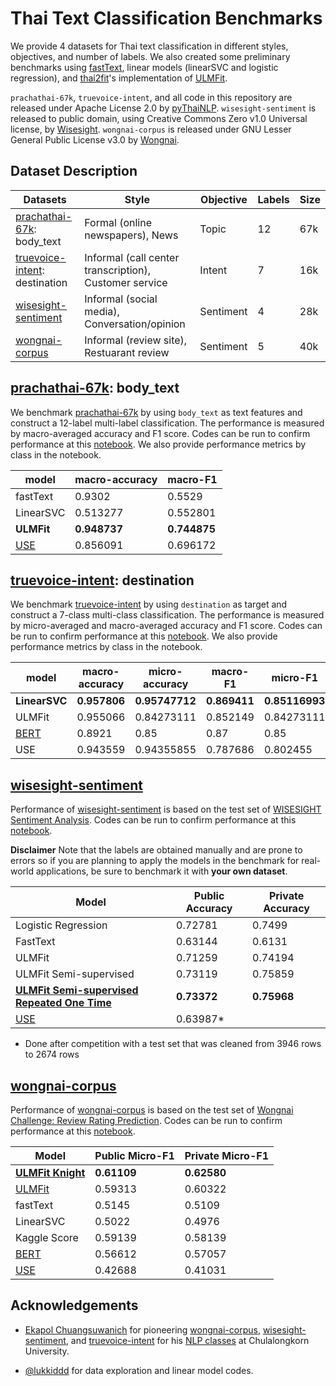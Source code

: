 # Thai Text Classification Benchmarks

We provide 4 datasets for Thai text classification in different styles, objectives, and number of labels. We also created some preliminary benchmarks using [fastText](https://fasttext.cc), linear models (linearSVC and logistic regression), and [thai2fit](https://github.com/cstorm125/thai2fit)'s implementation of [ULMFit](https://arxiv.org/abs/1801.06146).

`prachathai-67k`, `truevoice-intent`, and all code in this repository are released under Apache License 2.0 by [pyThaiNLP](https://github.com/PyThaiNLP/). `wisesight-sentiment` is released to public domain, using Creative Commons Zero v1.0 Universal license, by [Wisesight](https://wisesight.com/). `wongnai-corpus` is released under GNU Lesser General Public License v3.0 by [Wongnai](https://www.wongnai.com/).

## Dataset Description

| Datasets                                                    | Style    | Objective | Labels | Size | 
|-------------------------------------------------------------|----------|-----------|--------|------|
| [prachathai-67k](https://github.com/PyThaiNLP/prachathai-67k): body_text | Formal (online newspapers), News   | Topic     | 12    | 67k  |
| [truevoice-intent](https://github.com/PyThaiNLP/truevoice-intent): destination  | Informal (call center transcription), Customer service | Intent    | 7    | 16k  |
| [wisesight-sentiment](https://github.com/PyThaiNLP/wisesight-sentiment)  | Informal (social media), Conversation/opinion | Sentiment | 4   | 28k  | 
| [wongnai-corpus](https://github.com/wongnai/wongnai-corpus) | Informal (review site), Restuarant review | Sentiment | 5      | 40k  |(https://github.com/cstorm125/thai2fit/blob/master/notebook/lstm_wongnai.ipynb)               |

## [prachathai-67k](https://github.com/PyThaiNLP/prachathai-67k): body_text

We benchmark [prachathai-67k](https://github.com/PyThaiNLP/prachathai-67k) by using `body_text` as text features and construct a 12-label multi-label classification. The performance is measured by macro-averaged accuracy and F1 score. Codes can be run to  confirm performance at this [notebook](https://github.com/PyThaiNLP/prachathai-67k/blob/master/classification.ipynb). We also provide performance metrics by class in the notebook.

| model     | macro-accuracy | macro-F1 |
|-----------|----------------|----------|
| fastText  | 0.9302         | 0.5529   |
| LinearSVC | 0.513277       | 0.552801 |
| **ULMFit**    | **0.948737**       | **0.744875**	 |
| [USE](https://tfhub.dev/google/universal-sentence-encoder-multilingual/3)    | 0.856091    | 0.696172	 |

## [truevoice-intent](https://github.com/PyThaiNLP/truevoice-intent): destination

We benchmark [truevoice-intent](https://github.com/PyThaiNLP/truevoice-intent) by using `destination` as target and construct a 7-class multi-class classification. The performance is measured by micro-averaged and macro-averaged accuracy and F1 score. Codes can be run to  confirm performance at this [notebook](https://github.com/PyThaiNLP/truevoice-intent/blob/master/classification.ipynb). We also provide performance metrics by class in the notebook.

| model     | macro-accuracy | micro-accuracy | macro-F1       | micro-F1   |
|-----------|----------------|----------------|----------------|------------|
| **LinearSVC** | **0.957806**       | **0.95747712**     |       **0.869411** | **0.85116993** |
| ULMFit    | 0.955066       | 0.84273111     | 0.852149       | 0.84273111 |
| [BERT](https://github.com/KongpolC/thai_intent_classification_using_bert) | 0.8921 | 0.85 | 0.87 | 0.85 |
| USE    | 0.943559       | 0.94355855    | 0.787686       | 0.802455 |

## [wisesight-sentiment](https://github.com/PyThaiNLP/wisesight-sentiment)

Performance of [wisesight-sentiment](https://github.com/PyThaiNLP/wisesight-sentiment) is based on the test set of [WISESIGHT Sentiment Analysis](https://www.kaggle.com/account/login?ReturnUrl=/t/0b22205d288143bb8672527b04690a97). Codes can be run to confirm performance at this [notebook](https://github.com/PyThaiNLP/wisesight-sentiment/blob/master/kaggle-competition/competition.ipynb). 

**Disclaimer** Note that the labels are obtained manually and are prone to errors so if you are planning to apply the models in the benchmark for real-world applications, be sure to benchmark it with **your own dataset**.

| Model               | Public Accuracy | Private Accuracy |
|---------------------|-----------------|------------------|
| Logistic Regression | 0.72781         | 0.7499           |
| FastText            | 0.63144         | 0.6131           |
| ULMFit              | 0.71259         | 0.74194          |
| ULMFit Semi-supervised    | 0.73119     | 0.75859      |
| **[ULMFit Semi-supervised Repeated One Time](https://github.com/PyThaiNLP/wisesight-sentiment/blob/master/competition.ipynb)**    | **0.73372**     | **0.75968**      |
| [USE](https://tfhub.dev/google/universal-sentence-encoder-multilingual/3)    | 0.63987*   |
* Done after competition with a test set that was cleaned from 3946 rows to 2674 rows


## [wongnai-corpus](https://github.com/wongnai/wongnai-corpus)

Performance of [wongnai-corpus](https://github.com/wongnai/wongnai-corpus) is based on the test set of [Wongnai Challenge: Review Rating Prediction](https://www.kaggle.com/account/login?ReturnUrl=%2Ft%2F5db04b4da3264e1091d83463b110153b). Codes can be run to confirm performance at this [notebook](https://github.com/cstorm125/thai2fit/blob/master/wongnai_cls/classification.ipynb).

| Model     | Public Micro-F1 | Private Micro-F1 | 
|-----------|-----------------|------------------|
| [**ULMFit Knight**](https://www.facebook.com/photo.php?fbid=10215789035573261&set=pcb.795048317543327&type=3&theater&ifg=1) | **0.61109** | **0.62580** |
| [ULMFit](https://github.com/cstorm125/thai2fit/) | 0.59313          | 0.60322           |
| fastText | 0.5145          | 0.5109           |
| LinearSVC | 0.5022          | 0.4976           |
| Kaggle Score | 0.59139          | 0.58139          |
| [BERT](https://github.com/ThAIKeras/bert) | 0.56612 | 0.57057 |
| [USE](https://tfhub.dev/google/universal-sentence-encoder-multilingual/3) | 0.42688 | 0.41031 |



## Acknowledgements

* [Ekapol Chuangsuwanich](https://github.com/ekapolc) for pioneering [wongnai-corpus](https://github.com/wongnai/wongnai-corpus), [wisesight-sentiment](https://github.com/PyThaiNLP/wisesight-sentiment), and [truevoice-intent](https://github.com/PyThaiNLP/truevoice-intent) for his [NLP classes](https://github.com/ekapolc/nlp_course) at Chulalongkorn University. 

* [@lukkiddd](https://github.com/lukkiddd) for data exploration and linear model codes.
